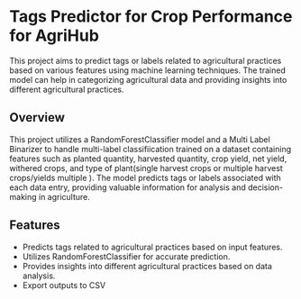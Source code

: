 # Tags Predictor for Crop Performance for AgriHub

This project aims to predict tags or labels related to agricultural practices based on various features using machine learning techniques. The trained model can help in categorizing agricultural data and providing insights into different agricultural practices.

## Overview

This project utilizes a RandomForestClassifier model and a Multi Label Binarizer to handle multi-label classifiication trained on a dataset containing features such as planted quantity, harvested quantity, crop yield, net yield, withered crops, and type of plant(single harvest crops or multiple harvest crops/yields multiple ). 
The model predicts tags or labels associated with each data entry, providing valuable information for analysis and decision-making in agriculture.

## Features

- Predicts tags related to agricultural practices based on input features.
- Utilizes RandomForestClassifier for accurate prediction.
- Provides insights into different agricultural practices based on data analysis.
- Export outputs to CSV
